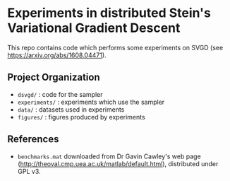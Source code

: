 # Experiments in distributed Stein's Variational Gradient Descent

This repo contains code which performs some experiments on SVGD
(see https://arxiv.org/abs/1608.04471).


## Project Organization
 - `dsvgd/` : code for the sampler
 - `experiments/` : experiments which use the sampler
 - `data/` : datasets used in experiments
 - `figures/` : figures produced by experiments

## References
 - `benchmarks.mat` downloaded from Dr Gavin Cawley's web page (http://theoval.cmp.uea.ac.uk/matlab/default.html), distributed under GPL v3.
